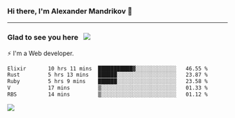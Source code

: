 ### Hi there, I'm Alexander Mandrikov 👋

- - -

### Glad to see you here &nbsp; ![](https://komarev.com/ghpvc/?username=nunsez&color=blue&label=visitors)

⚡ I'm a Web developer.

<!--✨ My GitHub <a href="https://nunsez.github.io/" target="_blank">resume link</a>-->

<!--
**nunsez/nunsez** is a ✨ _special_ ✨ repository because its `README.md` (this file) appears on your GitHub profile.

Here are some ideas to get you started:

- 🔭 I’m currently working on ...
- 🌱 I’m currently learning ...
- 👯 I’m looking to collaborate on ...
- 🤔 I’m looking for help with ...
- 💬 Ask me about ...
- 📫 How to reach me: ...
- 😄 Pronouns: ...
- ⚡ Fun fact: ...
-->


<!--START_SECTION:waka-->

```txt
Elixir       10 hrs 11 mins  ███████████▓░░░░░░░░░░░░░   46.55 %
Rust         5 hrs 13 mins   ██████░░░░░░░░░░░░░░░░░░░   23.87 %
Ruby         5 hrs 9 mins    ██████░░░░░░░░░░░░░░░░░░░   23.58 %
V            17 mins         ▒░░░░░░░░░░░░░░░░░░░░░░░░   01.33 %
RBS          14 mins         ▒░░░░░░░░░░░░░░░░░░░░░░░░   01.12 %
```

<!--END_SECTION:waka-->


<span>
<!-- <img height="160em" src="https://github-readme-stats-nunsez.vercel.app/api?username=nunsez&show_icons=true&count_private=true&hide_border=true&hide=issues" /> -->
<img src="https://github-readme-stats-nunsez.vercel.app/api/top-langs/?username=nunsez&layout=compact&hide_border=true" />
</span>


<!--
[![willianrod's wakatime stats](https://github-readme-stats.vercel.app/api/wakatime?username=nunsez&hide_border=true)](https://github.com/anuraghazra/github-readme-stats)
-->
